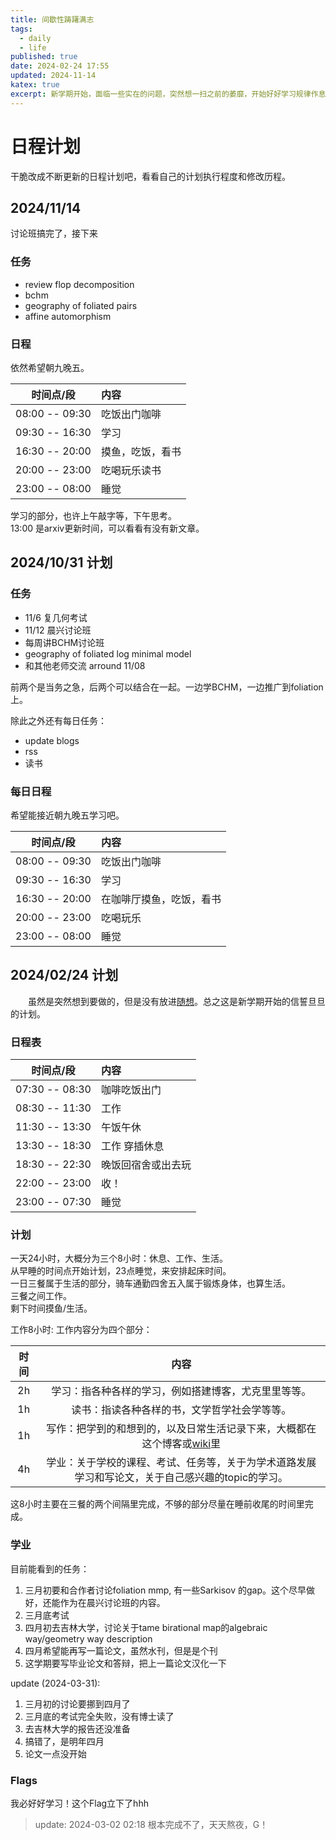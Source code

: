 ```yaml
---
title: 间歇性踌躇满志
tags:
  - daily
  - life
published: true
date: 2024-02-24 17:55
updated: 2024-11-14
katex: true
excerpt: 新学期开始，面临一些实在的问题，突然想一扫之前的萎靡，开始好好学习规律作息。（看看这次能坚持几天hhh）
---
```


# 日程计划
干脆改成不断更新的日程计划吧，看看自己的计划执行程度和修改历程。
## 2024/11/14
讨论班搞完了，接下来
### 任务
- review flop decomposition
- bchm
- geography of foliated pairs
- affine automorphism
### 日程
依然希望朝九晚五。

|   时间点/段    | 内容                     |
| :------------: | :----------------------- |
| 08:00 -- 09:30 | 吃饭出门咖啡             |
| 09:30 -- 16:30 | 学习                     |
| 16:30 -- 20:00 | 摸鱼，吃饭，看书 |
| 20:00 -- 23:00 | 吃喝玩乐读书             |
| 23:00 -- 08:00 | 睡觉                     |

学习的部分，也许上午敲字等，下午思考。  
13:00 是arxiv更新时间，可以看看有没有新文章。  
## 2024/10/31 计划
### 任务
- 11/6 复几何考试
- 11/12 晨兴讨论班
- 每周讲BCHM讨论班
- geography of foliated log minimal model
- 和其他老师交流 arround 11/08

前两个是当务之急，后两个可以结合在一起。一边学BCHM，一边推广到foliation上。

除此之外还有每日任务：
- update blogs
- rss
- 读书
### 每日日程
希望能接近朝九晚五学习吧。

|   时间点/段    | 内容                     |
| :------------: | :----------------------- |
| 08:00 -- 09:30 | 吃饭出门咖啡             |
| 09:30 -- 16:30 | 学习                     |
| 16:30 -- 20:00 | 在咖啡厅摸鱼，吃饭，看书 |
| 20:00 -- 23:00 | 吃喝玩乐                 |
| 23:00 -- 08:00 | 睡觉                     |


## 2024/02/24 计划
&emsp;&emsp;虽然是突然想到要做的，但是没有放进[随想](/hexo/categories/memo)。总之这是新学期开始的信誓旦旦的计划。

### 日程表

|   时间点/段    | 内容               |
| :------------: | :----------------- |
| 07:30 -- 08:30 | 咖啡吃饭出门       |
| 08:30 -- 11:30 | 工作               |
| 11:30 -- 13:30 | 午饭午休           |
| 13:30 -- 18:30 | 工作 穿插休息      |
| 18:30 -- 22:30 | 晚饭回宿舍或出去玩 |
| 22:00 -- 23:00 | 收！               |
| 23:00 -- 07:30 | 睡觉               |

### 计划
一天24小时，大概分为三个8小时：休息、工作、生活。  
从早睡的时间点开始计划，23点睡觉，来安排起床时间。  
一日三餐属于生活的部分，骑车通勤四舍五入属于锻炼身体，也算生活。  
三餐之间工作。  
剩下时间摸鱼/生活。

工作8小时: 工作内容分为四个部分：

| 时间 |                                                     内容                                                     |
| :--: | :----------------------------------------------------------------------------------------------------------: |
|  2h  |                             学习：指各种各样的学习，例如搭建博客，尤克里里等等。                             |
|  1h  |                                 读书：指读各种各样的书，文学哲学社会学等等。                                 |
|  1h  | 写作：把学到的和想到的，以及日常生活记录下来，大概都在这个博客或[wiki](https://hiraethecho.github.io/wiki)里 |
|  4h  |      学业：关于学校的课程、考试、任务等，关于为学术道路发展学习和写论文，关于自己感兴趣的topic的学习。       |

这8小时主要在三餐的两个间隔里完成，不够的部分尽量在睡前收尾的时间里完成。

### 学业

目前能看到的任务：

1. 三月初要和合作者讨论foliation mmp, 有一些Sarkisov 的gap。这个尽早做好，还能作为在晨兴讨论班的内容。
2. 三月底考试
3. 四月初去吉林大学，讨论关于tame birational map的algebraic way/geometry way description
4. 四月希望能再写一篇论文，虽然水刊，但是是个刊
5. 这学期要写毕业论文和答辩，把上一篇论文汉化一下

update (2024-03-31):

1. 三月初的讨论要挪到四月了
2. 三月底的考试完全失败，没有博士读了
3. 去吉林大学的报告还没准备
4. 搞错了，是明年四月
5. 论文一点没开始

### Flags

我必好好学习！这个Flag立下了hhh

> update: 2024-03-02 02:18 根本完成不了，天天熬夜，G！
